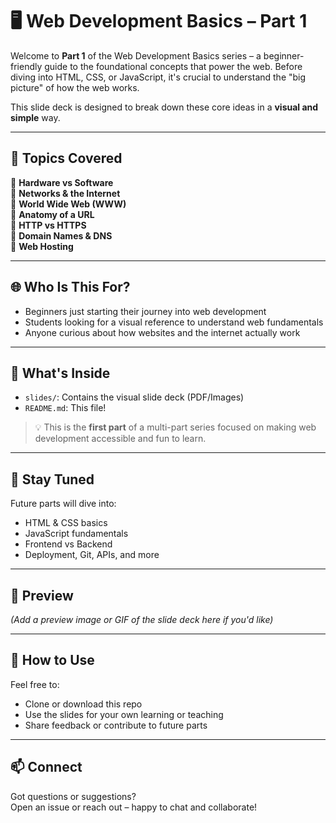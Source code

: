 # 🖥️ Web Development Basics – Part 1

Welcome to **Part 1** of the Web Development Basics series – a beginner-friendly guide to the foundational concepts that power the web. Before diving into HTML, CSS, or JavaScript, it's crucial to understand the "big picture" of how the web works.

This slide deck is designed to break down these core ideas in a **visual and simple** way.

---

## 📘 Topics Covered

🔹 **Hardware vs Software**  
🔹 **Networks & the Internet**  
🔹 **World Wide Web (WWW)**  
🔹 **Anatomy of a URL**  
🔹 **HTTP vs HTTPS**  
🔹 **Domain Names & DNS**  
🔹 **Web Hosting**

---

## 🌐 Who Is This For?

- Beginners just starting their journey into web development  
- Students looking for a visual reference to understand web fundamentals  
- Anyone curious about how websites and the internet actually work

---

## 📂 What's Inside

- `slides/`: Contains the visual slide deck (PDF/Images)
- `README.md`: This file!

> 💡 This is the **first part** of a multi-part series focused on making web development accessible and fun to learn.

---

## 📣 Stay Tuned

Future parts will dive into:
- HTML & CSS basics  
- JavaScript fundamentals  
- Frontend vs Backend  
- Deployment, Git, APIs, and more

---

## 📎 Preview

*(Add a preview image or GIF of the slide deck here if you'd like)*

---

## 🚀 How to Use

Feel free to:
- Clone or download this repo
- Use the slides for your own learning or teaching
- Share feedback or contribute to future parts

---

## 📫 Connect

Got questions or suggestions?  
Open an issue or reach out – happy to chat and collaborate!

